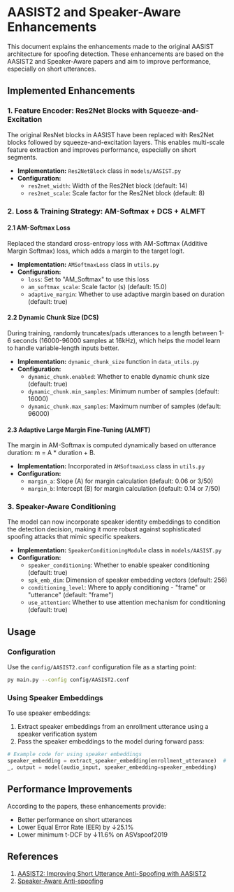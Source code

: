 # AASIST2 and Speaker-Aware Enhancements

This document explains the enhancements made to the original AASIST architecture for spoofing detection. These enhancements are based on the AASIST2 and Speaker-Aware papers and aim to improve performance, especially on short utterances.

## Implemented Enhancements

### 1. Feature Encoder: Res2Net Blocks with Squeeze-and-Excitation

The original ResNet blocks in AASIST have been replaced with Res2Net blocks followed by squeeze-and-excitation layers. This enables multi-scale feature extraction and improves performance, especially on short segments.

- **Implementation:** `Res2NetBlock` class in `models/AASIST.py`
- **Configuration:**
  - `res2net_width`: Width of the Res2Net block (default: 14)
  - `res2net_scale`: Scale factor for the Res2Net block (default: 8)

### 2. Loss & Training Strategy: AM-Softmax + DCS + ALMFT

#### 2.1 AM-Softmax Loss

Replaced the standard cross-entropy loss with AM-Softmax (Additive Margin Softmax) loss, which adds a margin to the target logit.

- **Implementation:** `AMSoftmaxLoss` class in `utils.py`
- **Configuration:**
  - `loss`: Set to "AM_Softmax" to use this loss
  - `am_softmax_scale`: Scale factor (s) (default: 15.0)
  - `adaptive_margin`: Whether to use adaptive margin based on duration (default: true)

#### 2.2 Dynamic Chunk Size (DCS)

During training, randomly truncates/pads utterances to a length between 1-6 seconds (16000-96000 samples at 16kHz), which helps the model learn to handle variable-length inputs better.

- **Implementation:** `dynamic_chunk_size` function in `data_utils.py`
- **Configuration:**
  - `dynamic_chunk.enabled`: Whether to enable dynamic chunk size (default: true)
  - `dynamic_chunk.min_samples`: Minimum number of samples (default: 16000)
  - `dynamic_chunk.max_samples`: Maximum number of samples (default: 96000)

#### 2.3 Adaptive Large Margin Fine-Tuning (ALMFT)

The margin in AM-Softmax is computed dynamically based on utterance duration: m = A * duration + B.

- **Implementation:** Incorporated in `AMSoftmaxLoss` class in `utils.py`
- **Configuration:**
  - `margin_a`: Slope (A) for margin calculation (default: 0.06 or 3/50)
  - `margin_b`: Intercept (B) for margin calculation (default: 0.14 or 7/50)

### 3. Speaker-Aware Conditioning

The model can now incorporate speaker identity embeddings to condition the detection decision, making it more robust against sophisticated spoofing attacks that mimic specific speakers.

- **Implementation:** `SpeakerConditioningModule` class in `models/AASIST.py`
- **Configuration:**
  - `speaker_conditioning`: Whether to enable speaker conditioning (default: true)
  - `spk_emb_dim`: Dimension of speaker embedding vectors (default: 256)
  - `conditioning_level`: Where to apply conditioning - "frame" or "utterance" (default: "frame")
  - `use_attention`: Whether to use attention mechanism for conditioning (default: true)

## Usage

### Configuration

Use the `config/AASIST2.conf` configuration file as a starting point:

```bash
py main.py --config config/AASIST2.conf
```

### Using Speaker Embeddings

To use speaker embeddings:

1. Extract speaker embeddings from an enrollment utterance using a speaker verification system
2. Pass the speaker embeddings to the model during forward pass:

```python
# Example code for using speaker embeddings
speaker_embedding = extract_speaker_embedding(enrollment_utterance)  # Your speaker embedding extractor
_, output = model(audio_input, speaker_embedding=speaker_embedding)
```

## Performance Improvements

According to the papers, these enhancements provide:
- Better performance on short utterances
- Lower Equal Error Rate (EER) by ↓25.1% 
- Lower minimum t-DCF by ↓11.6% on ASVspoof2019

## References

1. [AASIST2: Improving Short Utterance Anti-Spoofing with AASIST2](https://arxiv.org/abs/2309.08279)
2. [Speaker-Aware Anti-spoofing](https://www.isca-archive.org/interspeech_2023/liu23o_interspeech.html) 